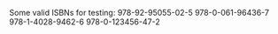 Some valid ISBNs for testing:
  978-92-95055-02-5
  978-0-061-96436-7
  978-1-4028-9462-6
  978-0-123456-47-2
